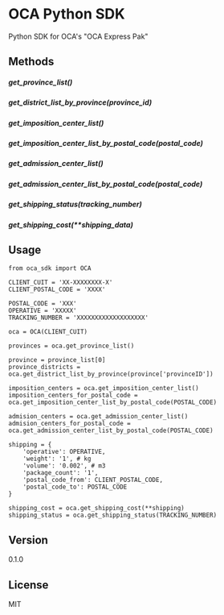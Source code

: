 OCA Python SDK
==============

Python SDK for OCA's "OCA Express Pak"


Methods
-------

##### get_province_list()
##### get_district_list_by_province(province_id)
##### get_imposition_center_list()
##### get_imposition_center_list_by_postal_code(postal_code)
##### get_admission_center_list()
##### get_admission_center_list_by_postal_code(postal_code)
##### get_shipping_status(tracking_number)
##### get_shipping_cost(**shipping_data)


Usage
-----

```
from oca_sdk import OCA

CLIENT_CUIT = 'XX-XXXXXXXX-X'
CLIENT_POSTAL_CODE = 'XXXX'

POSTAL_CODE = 'XXX'
OPERATIVE = 'XXXXX'
TRACKING_NUMBER = 'XXXXXXXXXXXXXXXXXXX'

oca = OCA(CLIENT_CUIT)

provinces = oca.get_province_list()

province = province_list[0]
province_districts = oca.get_district_list_by_province(province['provinceID'])

imposition_centers = oca.get_imposition_center_list()
imposition_centers_for_postal_code = oca.get_imposition_center_list_by_postal_code(POSTAL_CODE)

admision_centers = oca.get_admission_center_list()
admision_centers_for_postal_code = oca.get_admission_center_list_by_postal_code(POSTAL_CODE)

shipping = {
    'operative': OPERATIVE,
    'weight': '1', # kg
    'volume': '0.002', # m3
    'package_count': '1',
    'postal_code_from': CLIENT_POSTAL_CODE,
    'postal_code_to': POSTAL_CODE
}

shipping_cost = oca.get_shipping_cost(**shipping)
shipping_status = oca.get_shipping_status(TRACKING_NUMBER)
```

Version
-------

0.1.0


License
-------

MIT
